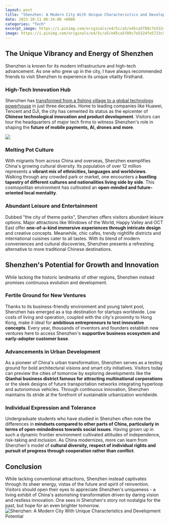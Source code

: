 ```yaml
---
layout: post
title: "Shenzhen: A Modern City With Unique Characteristics and Development Potential"
date: 2023-10-11 06:34:08 +0000
categories: "Tech"
excerpt_image: https://i.pinimg.com/originals/e4/5c/a5/e45ca5f89c7e5324fe5723c5b3633fd7.jpg
image: https://i.pinimg.com/originals/e4/5c/a5/e45ca5f89c7e5324fe5723c5b3633fd7.jpg
---
```


##  The Unique Vibrancy and Energy of Shenzhen 
Shenzhen is known for its modern infrastructure and high-tech advancement. As one who grew up in the city, I have always recommended friends to visit Shenzhen to experience its unique vitality firsthand. 
### High-Tech Innovation Hub
Shenzhen has [transformed from a fishing village to a global technology powerhouse](https://thetopnews.github.io/ps5-vs-pc-gaming-a-comprehensive-comparison/) in just three decades. Home to leading companies like Huawei, Tencent and DJI, the city has cemented its status as the epicenter of **Chinese technological innovation and product development**. Visitors can tour the headquarters of major tech firms to witness Shenzhen's role in shaping the **future of mobile payments, AI, drones and more**.

![](https://img2.chinadaily.com.cn/images/201905/30/5cef825aa3104842e4b02529.jpeg)
### Melting Pot Culture   
With migrants from across China and overseas, Shenzhen exemplifies China's growing cultural diversity. Its population of over 12 million represents a **vibrant mix of ethnicities, languages and worldviews**. Walking through any crowded park or market, one encounters a **bustling tapestry of different cultures and nationalities living side by side**. This cosmopolitan environment has cultivated an **open-minded and future-oriented local mentality**.
### Abundant Leisure and Entertainment
Dubbed "the city of theme parks", Shenzhen offers visitors abundant leisure options. Major attractions like Windows of the World, Happy Valley and OCT East offer **one-of-a-kind immersive experiences through intricate design** and creative concepts. Meanwhile, chic cafes, trendy nightlife districts and international cuisines cater to all tastes. With its blend of modern conveniences and cultural discoveries, Shenzhen presents a refreshing alternative to more traditional Chinese destinations.
## Shenzhen's Potential for Growth and Innovation
While lacking the historic landmarks of other regions, Shenzhen instead promises continuous evolution and development. 
### Fertile Ground for New Ventures  
Thanks to its business-friendly environment and young talent pool, Shenzhen has emerged as a top destination for startups worldwide. Low costs of living and operation, coupled with the city's proximity to Hong Kong, make it ideal for **ambitious entrepreneurs to test innovative concepts**. Every year, thousands of inventors and founders establish new ventures here to access Shenzhen's **supportive business ecosystem and early-adopter customer base**.
### Advancements in Urban Development
As a pioneer of China's urban transformation, Shenzhen serves as a testing ground for bold architectural visions and smart city initiatives. Visitors today can preview the cities of tomorrow by exploring developments like the **Qianhai business district famous for attracting multinational corporations** or the sleek designs of future transportation networks integrating hyperloop and autonomous vehicles. Through continuous innovation, Shenzhen maintains its stride at the forefront of sustainable urbanization worldwide. 
### Individual Expression and Tolerance
Undergraduate students who have studied in Shenzhen often note the differences in **mindsets compared to other parts of China, particularly in terms of open-mindedness towards social issues**. Having grown up in such a dynamic frontier environment cultivated attitudes of independence, risk-taking and inclusion. As China modernizes, more can learn from Shenzhen's model of **cultural diversity, respect of individual rights and pursuit of progress through cooperation rather than conflict**.   
## Conclusion
While lacking conventional attractions, Shenzhen instead captivates through its sheer energy, vistas of the future and spirit of reinvention. Visitors should open their eyes to appreciate Shenzhen's uniqueness - a living exhibit of China's astonishing transformation driven by daring vision and restless innovation. One sees in Shenzhen's story not nostalgia for the past, but hope for an even brighter tomorrow.
![Shenzhen: A Modern City With Unique Characteristics and Development Potential](https://i.pinimg.com/originals/e4/5c/a5/e45ca5f89c7e5324fe5723c5b3633fd7.jpg)